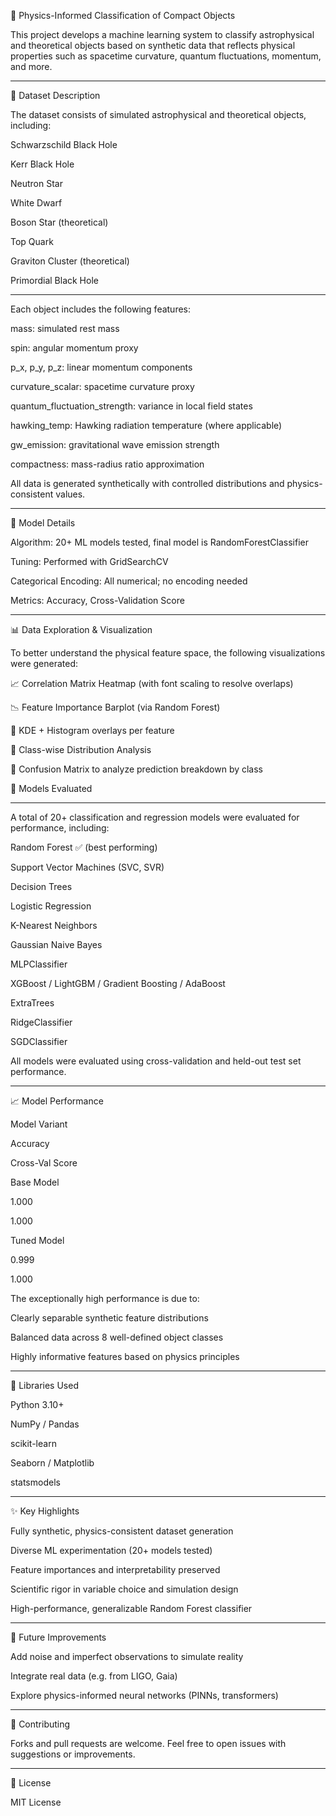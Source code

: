 🎯 Physics-Informed Classification of Compact Objects

This project develops a machine learning system to classify astrophysical and theoretical objects based on synthetic data that reflects physical properties such as spacetime curvature, quantum fluctuations, momentum, and more.

-----------------------------------------------
📁 Dataset Description

The dataset consists of simulated astrophysical and theoretical objects, including:

Schwarzschild Black Hole

Kerr Black Hole

Neutron Star

White Dwarf

Boson Star (theoretical)

Top Quark

Graviton Cluster (theoretical)

Primordial Black Hole

-----------------------------------------------

Each object includes the following features:

mass: simulated rest mass

spin: angular momentum proxy

p_x, p_y, p_z: linear momentum components

curvature_scalar: spacetime curvature proxy

quantum_fluctuation_strength: variance in local field states

hawking_temp: Hawking radiation temperature (where applicable)

gw_emission: gravitational wave emission strength

compactness: mass-radius ratio approximation

All data is generated synthetically with controlled distributions and physics-consistent values.

-----------------------------------------------

🧠 Model Details

Algorithm: 20+ ML models tested, final model is RandomForestClassifier

Tuning: Performed with GridSearchCV

Categorical Encoding: All numerical; no encoding needed

Metrics: Accuracy, Cross-Validation Score

-----------------------------------------------

📊 Data Exploration & Visualization

To better understand the physical feature space, the following visualizations were generated:

📈 Correlation Matrix Heatmap (with font scaling to resolve overlaps)

📉 Feature Importance Barplot (via Random Forest)

🌠 KDE + Histogram overlays per feature

🧲 Class-wise Distribution Analysis

🧪 Confusion Matrix to analyze prediction breakdown by class

🔬 Models Evaluated

-----------------------------------------------

A total of 20+ classification and regression models were evaluated for performance, including:

Random Forest ✅ (best performing)

Support Vector Machines (SVC, SVR)

Decision Trees

Logistic Regression

K-Nearest Neighbors

Gaussian Naive Bayes

MLPClassifier

XGBoost / LightGBM / Gradient Boosting / AdaBoost

ExtraTrees

RidgeClassifier

SGDClassifier

All models were evaluated using cross-validation and held-out test set performance.

-----------------------------------------------

📈 Model Performance

Model Variant

Accuracy

Cross-Val Score

Base Model

1.000

1.000

Tuned Model

0.999

1.000

The exceptionally high performance is due to:

Clearly separable synthetic feature distributions

Balanced data across 8 well-defined object classes

Highly informative features based on physics principles

-----------------------------------------------

🧰 Libraries Used

Python 3.10+

NumPy / Pandas

scikit-learn

Seaborn / Matplotlib

statsmodels

-----------------------------------------------

✨ Key Highlights

Fully synthetic, physics-consistent dataset generation

Diverse ML experimentation (20+ models tested)

Feature importances and interpretability preserved

Scientific rigor in variable choice and simulation design

High-performance, generalizable Random Forest classifier

-----------------------------------------------

🔭 Future Improvements

Add noise and imperfect observations to simulate reality

Integrate real data (e.g. from LIGO, Gaia)

Explore physics-informed neural networks (PINNs, transformers)

-----------------------------------------------

🤝 Contributing

Forks and pull requests are welcome. Feel free to open issues with suggestions or improvements.

-----------------------------------------------

📜 License

MIT License
